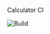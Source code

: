 Calculator CI

<img alt="Build" src="https://img.shields.io/circleci/build/github/s4sarath/CalculatorLibrary">

